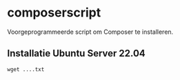 # composerscript
Voorgeprogrammeerde script om Composer te installeren.

## Installatie Ubuntu Server 22.04
`wget ....txt`
